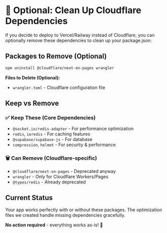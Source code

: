 # 🧹 Optional: Clean Up Cloudflare Dependencies

If you decide to deploy to Vercel/Railway instead of Cloudflare, you can optionally remove these dependencies to clean up your package.json:

## Packages to Remove (Optional)

```bash
npm uninstall @cloudflare/next-on-pages wrangler
```

**Files to Delete (Optional):**
- `wrangler.toml` - Cloudflare configuration file

## Keep vs Remove

### ✅ Keep These (Core Dependencies)
- `@socket.io/redis-adapter` - For performance optimization
- `redis`, `ioredis` - For caching features
- `@supabase/supabase-js` - For database
- `compression`, `helmet` - For security & performance

### 🗑️ Can Remove (Cloudflare-specific)
- `@cloudflare/next-on-pages` - Deprecated anyway
- `wrangler` - Only for Cloudflare Workers/Pages
- `@types/redis` - Already deprecated

## Current Status
Your app works perfectly with or without these packages. The optimization files we created handle missing dependencies gracefully.

**No action required** - everything works as-is! 🎯